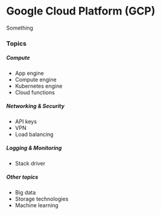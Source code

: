 # Google Cloud Platform \(GCP\)

Something

### Topics

##### Compute

* App engine
* Compute engine
* Kubernetes engine
* Cloud functions

##### Networking & Security

* API keys
* VPN
* Load balancing

##### Logging & Monitoring

* Stack driver

##### Other topics

* Big data
* Storage technologies
* Machine learning




